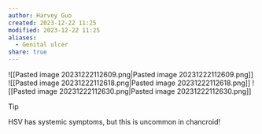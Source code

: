 ```yaml
---
author: Harvey Guo
created: 2023-12-22 11:25
modified: 2023-12-22 11:25
aliases:
  - Genital ulcer
share: true
---
```

![[Pasted image 20231222112609.png|Pasted image 20231222112609.png]]
![[Pasted image 20231222112618.png|Pasted image 20231222112618.png]]
![[Pasted image 20231222112630.png|Pasted image 20231222112630.png]]

>[!tip] 
>HSV has systemic symptoms, but this is uncommon in chancroid!